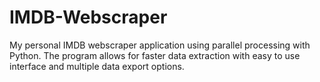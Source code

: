 # IMDB-Webscraper
My personal IMDB webscraper application using parallel processing with Python. The program allows for faster data extraction with easy to use interface and multiple data export options.
